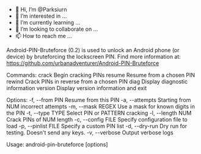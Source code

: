 - 👋 Hi, I’m @Parksiurn
- 👀 I’m interested in ...
- 🌱 I’m currently learning ...
- 💞️ I’m looking to collaborate on ...
- 📫 How to reach me ...

<!---
Parksiurn/Parksiurn is a ✨ special ✨ repository because its `README.md` (this file) appears on your GitHub profile.
You can click the Preview link to take a look at your changes.
--->
Android-PIN-Bruteforce (0.2) is used to unlock an Android phone (or device) by bruteforcing the lockscreen PIN.
  Find more information at: https://github.com/urbanadventurer/Android-PIN-Bruteforce

Commands:
  crack                Begin cracking PINs
  resume               Resume from a chosen PIN
  rewind               Crack PINs in reverse from a chosen PIN
  diag                 Display diagnostic information
  version              Display version information and exit

Options:
  -f, --from PIN       Resume from this PIN
  -a, --attempts       Starting from NUM incorrect attempts
  -m, --mask REGEX     Use a mask for known digits in the PIN
  -t, --type TYPE      Select PIN or PATTERN cracking
  -l, --length NUM     Crack PINs of NUM length
  -c, --config FILE    Specify configuration file to load
  -p, --pinlist FILE   Specify a custom PIN list
  -d, --dry-run        Dry run for testing. Doesn't send any keys.
  -v, --verbose        Output verbose logs

Usage:
  android-pin-bruteforce <command> [options]

